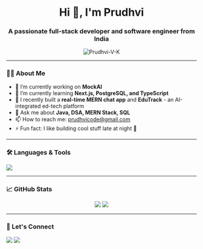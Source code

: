 <h1 align="center">Hi 👋, I'm Prudhvi</h1>
<h3 align="center">A passionate full-stack developer and software engineer from India</h3>

<p align="center">
  <img src="https://komarev.com/ghpvc/?username=Prudhvi-V-K&label=Profile%20views&color=0e75b6&style=flat" alt="Prudhvi-V-K" />
</p>

---

### 👨‍💻 About Me

- 🔭 I’m currently working on **MockAI**
- 🌱 I’m currently learning **Next.js, PostgreSQL, and TypeScript**
- 🧠 I recently built a **real-time MERN chat app** and **EduTrack** - an AI-integrated ed-tech platform
- 💬 Ask me about **Java, DSA, MERN Stack, SQL**
- 📫 How to reach me: prudhvicode@gmail.com
- ⚡ Fun fact: I like building cool stuff late at night 🌙

---

### 🛠️ Languages & Tools

<p align="left">
  <img src="https://skillicons.dev/icons?i=java,js,react,nodejs,nextjs,html,css,tailwind,mongodb,postgres,git,github,vscode,linux" />
</p>

---

### 📈 GitHub Stats

<p align="center">
  <img src="https://github-readme-stats.vercel.app/api?username=Prudhvi-V-K&show_icons=true&theme=tokyonight" />
  <img src="https://github-readme-streak-stats.herokuapp.com?user=Prudhvi-V-K&theme=tokyonight" />
</p>

---

### 🔗 Let's Connect

<p>
  <a href="https://www.linkedin.com/in/prudhvi-mamillapalli/"><img src="https://img.shields.io/badge/LinkedIn-blue?style=for-the-badge&logo=linkedin" /></a>
  <a href="mamillapalliprudhvi@gmail.com"><img src="https://img.shields.io/badge/Gmail-red?style=for-the-badge&logo=gmail&logoColor=white" /></a>
</p>
